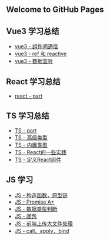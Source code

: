 <!--
 * @Author: Mia
 * @Date: 2021-12-23 09:18:31
 * @LastEditors: Mia
 * @LastEditTime: 2022-01-25 09:11:09
 * @Description: 
-->
## Welcome to GitHub Pages

## Vue3 学习总结

- [vue3 - 组件间通信](https://wandream.github.io/wanjun.github.io/LearnVue3/part1)<br />
- [vue3 - ref 和 reactive](https://wandream.github.io/wanjun.github.io/LearnVue3/part2)<br />
- [vue3 - 数据监听](https://wandream.github.io/wanjun.github.io/LearnVue3/part3)

## React 学习总结

- [react - part](https://wandream.github.io/wanjun.github.io/LearnReact/part1)

## TS 学习总结

- [TS - part](https://wandream.github.io/wanjun.github.io/LearnTS/part1)
- [TS - 高级类型](https://wandream.github.io/wanjun.github.io/LearnTS/part2)
- [TS - 内置类型](https://wandream.github.io/wanjun.github.io/LearnTS/part3)
- [TS - React的一些实践](https://wandream.github.io/wanjun.github.io/LearnTS/part4)
- [TS - 定义React组件](https://wandream.github.io/wanjun.github.io/LearnTS/part5)

## JS 学习

- [JS - 构造函数，原型链](https://wandream.github.io/wanjun.github.io/LearnJS/part1)
- [JS - Promise A+](https://wandream.github.io/wanjun.github.io/LearnJS/part2)
- [JS - 数据类型判断](https://wandream.github.io/wanjun.github.io/LearnJS/part3)
- [JS - 闭包](https://wandream.github.io/wanjun.github.io/LearnJS/part4)
- [JS - 前端上传大文件处理](https://wandream.github.io/wanjun.github.io/LearnJS/part5)
- [JS - call、apply、bind](https://wandream.github.io/wanjun.github.io/LearnJS/part6)